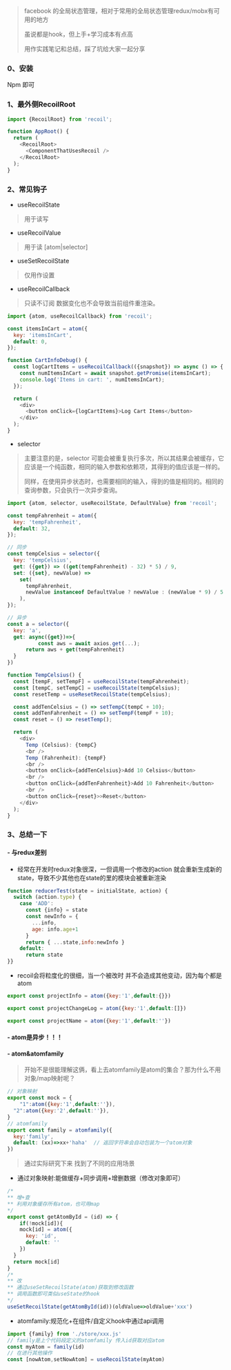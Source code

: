 > facebook 的全局状态管理，相对于常用的全局状态管理redux/mobx有可用的地方
>
> 虽说都是hook，但上手+学习成本有点高
>
> 用作实践笔记和总结，踩了坑给大家一起分享

### 0、安装

Npm 即可

### 1、最外侧RecoilRoot

```js
import {RecoilRoot} from 'recoil';

function AppRoot() {
  return (
    <RecoilRoot>
      <ComponentThatUsesRecoil />
    </RecoilRoot>
  );
}
```

### 2、常见钩子

- useRecoilState

> 用于读写

- useRecoilValue

> 用于读 [atom|selector]

- useSetRecoilState

> 仅用作设置

- useRecoilCallback

> 只读不订阅 数据变化也不会导致当前组件重渲染。

```js
import {atom, useRecoilCallback} from 'recoil';

const itemsInCart = atom({
  key: 'itemsInCart',
  default: 0,
});

function CartInfoDebug() {
  const logCartItems = useRecoilCallback(({snapshot}) => async () => {
    const numItemsInCart = await snapshot.getPromise(itemsInCart);
    console.log('Items in cart: ', numItemsInCart);
  });

  return (
    <div>
      <button onClick={logCartItems}>Log Cart Items</button>
    </div>
  );
}
```

- selector

> 主要注意的是，selector 可能会被重复执行多次，所以其结果会被缓存，它应该是一个纯函数，相同的输入参数和依赖项，其得到的值应该是一样的。
>
> 同样，在使用异步状态时，也需要相同的输入，得到的值是相同的。相同的查询参数，只会执行一次异步查询。

```js
import {atom, selector, useRecoilState, DefaultValue} from 'recoil';

const tempFahrenheit = atom({
  key: 'tempFahrenheit',
  default: 32,
});

// 同步
const tempCelsius = selector({
  key: 'tempCelsius',
  get: ({get}) => ((get(tempFahrenheit) - 32) * 5) / 9,
  set: ({set}, newValue) =>
    set(
      tempFahrenheit,
      newValue instanceof DefaultValue ? newValue : (newValue * 9) / 5 + 32
    ),
});

// 异步
const a = selector({
  key: 'a',
  get: async({get})=>{
		  const aws = await axios.get(...);
      return aws + get(tempFahrenheit)
  }
})

function TempCelsius() {
  const [tempF, setTempF] = useRecoilState(tempFahrenheit);
  const [tempC, setTempC] = useRecoilState(tempCelsius);
  const resetTemp = useResetRecoilState(tempCelsius);

  const addTenCelsius = () => setTempC(tempC + 10);
  const addTenFahrenheit = () => setTempF(tempF + 10);
  const reset = () => resetTemp();

  return (
    <div>
      Temp (Celsius): {tempC}
      <br />
      Temp (Fahrenheit): {tempF}
      <br />
      <button onClick={addTenCelsius}>Add 10 Celsius</button>
      <br />
      <button onClick={addTenFahrenheit}>Add 10 Fahrenheit</button>
      <br />
      <button onClick={reset}>>Reset</button>
    </div>
  );
}
```

### 3、总结一下

#### - 与redux差别

- 经常在开发时redux对象很深，一但调用一个修改的action 就会重新生成新的state，导致不少其他也在state的里的模块会被重新渲染

```js
function reducerTest(state = initialState, action) {
  switch (action.type) {
    case 'ADD':
      const {info} = state
      const newInfo = {
      	...info,
        age: info.age+1
      }
      return { ...state,info:newInfo }
    default:
      return state
}}
```

- recoil会将粒度化的很细，当一个被改时 并不会造成其他变动，因为每个都是atom

```js
export const projectInfo = atom({key:'1',default:{}})

export const projectChangeLog = atom({key:'1',default:[]})

export const projectName = atom({key:'1',default:''})
```



#### - atom是异步！！！

#### - atom&atomfamily

> 开始不是很能理解这俩，看上去atomfamily是atom的集合？那为什么不用对象/map映射呢？

```js
// 对象映射
export const mock = {
	"1":atom({key:'1',default:''}),
  "2":atom({key:'2',default:''}),
}
// atomfamily
export const family = atomfamily({
  key:'family',
  default: (xx)=>xx+'haha'	// 返回字符串会自动包装为一个atom对象
})
```

> 通过实际研究下来 找到了不同的应用场景

-  通过对象映射:能做缓存+同步调用+增删数据（修改对象即可）

```js
/*
** 增+查
** 利用对象缓存所有atom，也可用map
*/
export const getAtomById = (id) => {
	if(!mock[id]){
  	mock[id] = atom({
      key: 'id',
      default: ''
    })
  }
  return mock[id]
}
/* 
** 改
** 通过useSetRecoilState(atom)获取到修改函数
** 调用函数即可类似useState的hook
*/
useSetRecoilState(getAtomById(id))(oldValue=>oldValue+'xxx')
```

- atomfamily:规范化+在组件/自定义hook中通过api调用

```js
import {family} from './store/xxx.js'
// family是上个代码段定义的atomfamily 传入id获取对应atom
const myAtom = family(id)
// 在进行其他操作
const [nowAtom,setNowAtom] = useRecoilState(myAtom)
```



#### 